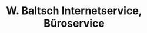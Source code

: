 ---
title: "W. Baltsch Internetservice, Büroservice"
url: /berlin/w-baltsch-internetservice-bueroservice/
shop: Computer
---